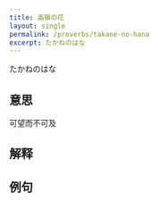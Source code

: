 ```yaml
---
title: 高嶺の花
layout: single
permalink: /proverbs/takane-no-hana
excerpt: たかねのはな
---
```


たかねのはな

## 意思

可望而不可及

## 解释

## 例句

